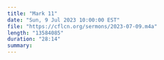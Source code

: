 ```yaml
---
title: "Mark 11"
date: "Sun, 9 Jul 2023 10:00:00 EST"
file: "https://cflcn.org/sermons/2023-07-09.m4a"
length: "13584085"
duration: "28:14"
summary: 
---
```

